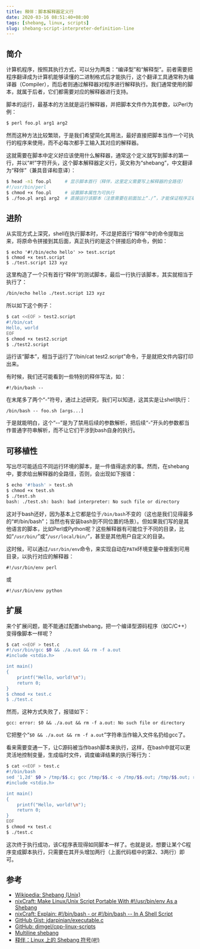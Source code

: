 ```yaml
---
title: 释伴：脚本解释器定义行
date: 2020-03-16 08:51:40+08:00
tags: [shebang, linux, scripts]
slug: shebang-script-interpreter-definition-line
---
```


## 简介

计算机程序，按照其执行方式，可以分为两类：“编译型”和“解释型”。前者需要把程序翻译成为计算机能够读懂的二进制格式后才能执行，这个翻译工具通常称为编译器（Compiler），而后者则通过解释器对程序进行解释执行。我们通常使用的脚本，就属于后者，它们都需要对应的解释器进行支持。

脚本的运行，最基本的方法就是运行解释器，并把脚本文件作为其参数，以Perl为例：

```sh
$ perl foo.pl arg1 arg2
```

然而这种方法比较繁琐，于是我们希望简化其用法，最好直接把脚本当作一个可执行的程序来使用，而不必每次都手工输入其对应的解释器。

这就需要在脚本中定义好应该使用什么解释器，通常这个定义就写到脚本的第一行，并以“#!”字符开头，这个脚本解释器定义行，英文称为“shebang”，中文翻译为“释伴”（兼具音译和意译）：

```sh
$ head -n1 foo.pl     # 显示脚本首行（释伴，这里定义需要写上解释器的全路径）
#!/usr/bin/perl
$ chmod +x foo.pl     # 设置脚本属性为可执行
$ ./foo.pl arg1 arg2  # 直接运行该脚本（注意需要在前面加上“./”，才能保证程序正确运行）
```

## 进阶

从实现方式上深究，shell在执行脚本时，不过是把首行“释伴”中的命令提取出来，将原命令拼接到其后面，真正执行的是这个拼接后的命令，例如：

```ah
$ echo '#!/bin/echo hello' >> test.script
$ chmod +x test.script
$ ./test.script 123 xyz
```

这里构造了一个只有首行“释伴”的测试脚本，最后一行执行该脚本，其实就相当于执行了：

```sh
/bin/echo hello ./test.script 123 xyz
```

所以如下这个例子：

```sh
$ cat <<EOF > test2.script
#!/bin/cat
Hello, world
EOF
$ chmod +x test2.script
$ ./test2.script
```

运行该“脚本”，相当于运行了“/bin/cat test2.script”命令，于是就把文件内容打印出来。

有时候，我们还可能看到一些特别的释伴写法，如：

```
#!/bin/bash --
```

在末尾多了两个“-”符号，通过上述研究，我们可以知道，这其实是让shell执行：

```
/bin/bash -- foo.sh [args...]
```

于是就能明白，这个“--”是为了禁用后续的参数解析，把后续“-”开头的参数都当作普通字符串解析，而不让它们干涉到bash自身的执行。

## 可移植性

写出尽可能适应不同运行环境的脚本，是一件值得追求的事。然而，在shebang中，要求给出解释器的全路径，否则，会出现如下报错：

```sh
$ echo '#!bash' > test.sh
$ chmod +x test.sh
$ ./test.sh
bash: ./test.sh: bash: bad interpreter: No such file or directory
```

这对于bash还好，因为基本上它都是位于`/bin/bash`不变的（这也是我们见得最多的“#!/bin/bash”；当然也有安装bash到不同位置的场景）。但如果我们写的是其他语言的脚本，比如Perl或Python呢？这些解释器有可能位于不同的目录，比如“`/usr/bin/`”或“`/usr/local/bin/`”，甚至是其他用户自定义的目录。

这时候，可以通过`/usr/bin/env`命令，来实现自动在`PATH`环境变量中搜索到可用目录，以执行对应的解释器：

```
#!/usr/bin/env perl
```

或

```
#!/usr/bin/env python
```

## 扩展

来个扩展问题，能不能通过配置shebang，把一个编译型源码程序（如C/C++）变得像脚本一样呢？

```sh
$ cat <<EOF > test.c
#!/usr/bin/gcc $0 && ./a.out && rm -f a.out
#include <stdio.h>

int main()
{
    printf("Hello, world!\n");
    return 0;
}
$ chmod +x test.c
$ ./test.c
```

然而，这种方式失败了，报错如下：

```
gcc: error: $0 && ./a.out && rm -f a.out: No such file or directory
```

它把整个“`$0 && ./a.out && rm -f a.out`”字符串当作输入文件名扔给gcc了。

看来需要变通一下，让C源码被当作bash脚本来执行，这样，在bash中就可以更灵活地控制变量，生成临时文件，调度编译结果的执行等行为：

```sh
$ cat <<EOF > test.c
#!/bin/bash
sed '1,2d' $0 > /tmp/$$.c; gcc /tmp/$$.c -o /tmp/$$.out; /tmp/$$.out; rm -f /tmp/$$.{in,out}; exit
#include <stdio.h>

int main()
{
    printf("Hello, world!\n");
    return 0;
}
EOF
$ chmod +x test.c
$ ./test.c
```

这次终于执行成功，该C程序表现得如同脚本一样了。也就是说，想要让某个C程序变成脚本执行，只需要在其开头增加两行（上面代码框中的第2、3两行）即可。

## 参考

* [Wikipedia: Shebang (Unix)](https://en.wikipedia.org/wiki/Shebang_%28Unix%29)
* [nixCraft: Make Linux/Unix Script Portable With #!/usr/bin/env As a Shebang](https://www.cyberciti.biz/tips/finding-bash-perl-python-portably-using-env.html)
* [nixCraft: Explain: #!/bin/bash - or #!/bin/bash -- In A Shell Script](https://www.cyberciti.biz/faq/binbash-interpreter-spoofing/)
* [GitHub Gist: jdarpinian/executable.c](https://gist.github.com/jdarpinian/1952a58b823222627cc1a8b83a7aa4e2)
* [GitHub: dimgel/cpp-linux-scripts](https://github.com/dimgel/cpp-linux-scripts)
* [Multiline shebang](https://rosettacode.org/wiki/Multiline_shebang)
* [释伴：Linux 上的 Shebang 符号(#!)](https://www.cnblogs.com/wxishang1991/p/5439024.html)
